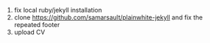 1. fix local ruby/jekyll installation
1. clone https://github.com/samarsault/plainwhite-jekyll and fix the repeated footer
2. upload CV